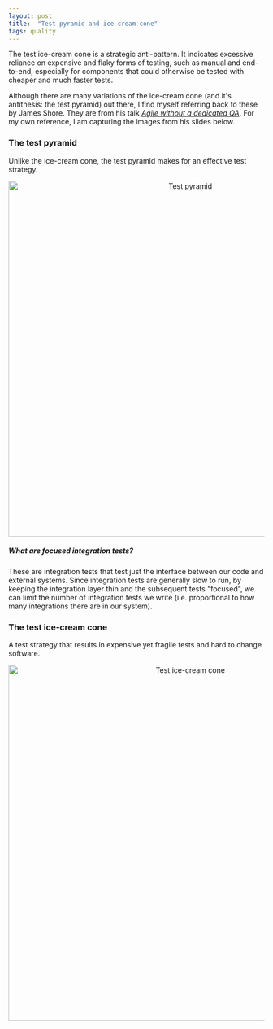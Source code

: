 ```yaml
---
layout: post
title:  "Test pyramid and ice-cream cone"
tags: quality
---
```

The test ice-cream cone is a strategic anti-pattern.
It indicates excessive reliance on expensive and flaky forms of testing,
such as manual and end-to-end, especially for components that
could otherwise be tested with cheaper and much faster tests.

Although there are many variations of the ice-cream cone (and it's antithesis: the test pyramid)
out there, I find myself referring back to these by James Shore.
They are from his talk _[Agile without a dedicated QA](https://youtu.be/_Dv4M39Arec)_.
For my own reference, I am capturing the images from his slides below.

### The test pyramid

Unlike the ice-cream cone, the test pyramid makes for an effective test strategy.

<center><img src="/assets/images/james-shore-test-pyramid.png" width="700" alt="Test pyramid"></center>

##### What are focused integration tests?
These are integration tests that test just the interface between our code and external systems.
Since integration tests are generally slow to run, by keeping the integration layer thin
and the subsequent tests "focused", we can limit the number of integration tests we write
(i.e. proportional to how many integrations there are in our system).

### The test ice-cream cone

A test strategy that results in expensive yet fragile tests and hard to change software.

<center><img src="/assets/images/james-shore-test-ice-cream-cone.png" width="700" alt="Test ice-cream cone"></center>